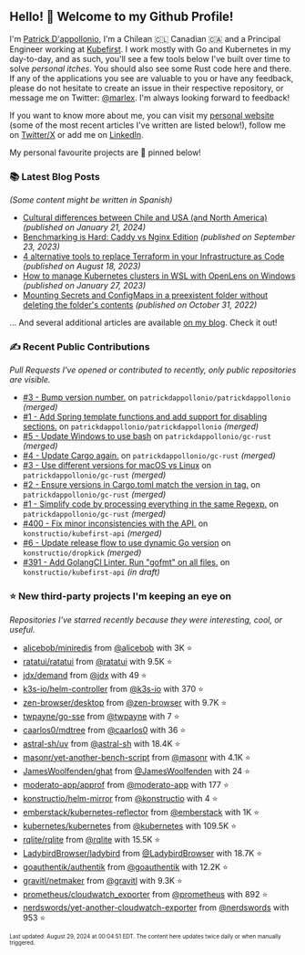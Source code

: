 <!-- DO NOT EDIT THIS FILE DIRECTLY! This file was automatically generated from the tool in this repo. -->

## Hello! 👋 Welcome to my Github Profile!

I'm [Patrick D'appollonio](https://www.patrickdap.com), I'm a Chilean 🇨🇱 Canadian 🇨🇦 and a Principal Engineer working at [Kubefirst](https://kubefirst.io). I work mostly with Go and Kubernetes in my day-to-day, and as such, you'll see a few tools below I've built over time to solve *personal itches*. You should also see some Rust code here and there. If any of the applications you see are valuable to you or have any feedback, please do not hesitate to create an issue in their respective repository, or message me on Twitter: [@marlex](https://twitter.com/marlex). I'm always looking forward to feedback!

If you want to know more about me, you can visit my [personal website](https://www.patrickdap.com) (some of the most recent articles I've written are listed below!), follow me on [Twitter/X](https://twitter.com/marlex) or add me on [LinkedIn](https://www.linkedin.com/in/patrickdappollonio/).

My personal favourite projects are 📌 pinned below!
### 📚 Latest Blog Posts

*(Some content might be written in Spanish)*


* [Cultural differences between Chile and USA (and North America)](https://www.patrickdap.com/post/cultural-differences-chile-usa/?ref=github-profile) *(published on January 21, 2024)*
* [Benchmarking is Hard: Caddy vs Nginx Edition](https://www.patrickdap.com/post/benchmarking-is-hard/?ref=github-profile) *(published on September 23, 2023)*
* [4 alternative tools to replace Terraform in your Infrastructure as Code](https://www.patrickdap.com/post/ideas-replace-terraform/?ref=github-profile) *(published on August 18, 2023)*
* [How to manage Kubernetes clusters in WSL with OpenLens on Windows](https://www.patrickdap.com/post/openlens-wsl/?ref=github-profile) *(published on January 27, 2023)*
* [Mounting Secrets and ConfigMaps in a preexistent folder without deleting the folder's contents](https://www.patrickdap.com/post/mounting-secrets-configmaps-without-deleting/?ref=github-profile) *(published on October 31, 2022)*

... And several additional articles are available [on my blog](https://www.patrickdap.com/). Check it out!
### ✍️ Recent Public Contributions

*Pull Requests I've opened or contributed to recently, only public repositories are visible.*


* [#3 - Bump version number.](https://github.com/patrickdappollonio/patrickdappollonio/pull/3) on `patrickdappollonio/patrickdappollonio` *(merged)*
* [#1 - Add Spring template functions and add support for disabling sections.](https://github.com/patrickdappollonio/patrickdappollonio/pull/1) on `patrickdappollonio/patrickdappollonio` *(merged)*
* [#5 - Update Windows to use bash](https://github.com/patrickdappollonio/gc-rust/pull/5) on `patrickdappollonio/gc-rust` *(merged)*
* [#4 - Update Cargo again.](https://github.com/patrickdappollonio/gc-rust/pull/4) on `patrickdappollonio/gc-rust` *(merged)*
* [#3 - Use different versions for macOS vs Linux](https://github.com/patrickdappollonio/gc-rust/pull/3) on `patrickdappollonio/gc-rust` *(merged)*
* [#2 - Ensure versions in Cargo.toml match the version in tag.](https://github.com/patrickdappollonio/gc-rust/pull/2) on `patrickdappollonio/gc-rust` *(merged)*
* [#1 - Simplify code by processing everything in the same Regexp.](https://github.com/patrickdappollonio/gc-rust/pull/1) on `patrickdappollonio/gc-rust` *(merged)*
* [#400 - Fix minor inconsistencies with the API.](https://github.com/konstructio/kubefirst-api/pull/400) on `konstructio/kubefirst-api` *(merged)*
* [#6 - Update release flow to use dynamic Go version](https://github.com/konstructio/dropkick/pull/6) on `konstructio/dropkick` *(merged)*
* [#391 - Add GolangCI Linter. Run "gofmt" on all files.](https://github.com/konstructio/kubefirst-api/pull/391) on `konstructio/kubefirst-api` *(in draft)*
### ⭐ New third-party projects I'm keeping an eye on

*Repositories I've starred recently because they were interesting, cool, or useful.*


* [alicebob/miniredis](https://github.com/alicebob/miniredis) from [@alicebob](https://github.com/alicebob) with 3K ⭐️
* [ratatui/ratatui](https://github.com/ratatui/ratatui) from [@ratatui](https://github.com/ratatui) with 9.5K ⭐️
* [jdx/demand](https://github.com/jdx/demand) from [@jdx](https://github.com/jdx) with 49 ⭐️
* [k3s-io/helm-controller](https://github.com/k3s-io/helm-controller) from [@k3s-io](https://github.com/k3s-io) with 370 ⭐️
* [zen-browser/desktop](https://github.com/zen-browser/desktop) from [@zen-browser](https://github.com/zen-browser) with 9.7K ⭐️
* [twpayne/go-sse](https://github.com/twpayne/go-sse) from [@twpayne](https://github.com/twpayne) with 7 ⭐️
* [caarlos0/mdtree](https://github.com/caarlos0/mdtree) from [@caarlos0](https://github.com/caarlos0) with 36 ⭐️
* [astral-sh/uv](https://github.com/astral-sh/uv) from [@astral-sh](https://github.com/astral-sh) with 18.4K ⭐️
* [masonr/yet-another-bench-script](https://github.com/masonr/yet-another-bench-script) from [@masonr](https://github.com/masonr) with 4.1K ⭐️
* [JamesWoolfenden/ghat](https://github.com/JamesWoolfenden/ghat) from [@JamesWoolfenden](https://github.com/JamesWoolfenden) with 24 ⭐️
* [moderato-app/approf](https://github.com/moderato-app/approf) from [@moderato-app](https://github.com/moderato-app) with 177 ⭐️
* [konstructio/helm-mirror](https://github.com/konstructio/helm-mirror) from [@konstructio](https://github.com/konstructio) with 4 ⭐️
* [emberstack/kubernetes-reflector](https://github.com/emberstack/kubernetes-reflector) from [@emberstack](https://github.com/emberstack) with 1K ⭐️
* [kubernetes/kubernetes](https://github.com/kubernetes/kubernetes) from [@kubernetes](https://github.com/kubernetes) with 109.5K ⭐️
* [rqlite/rqlite](https://github.com/rqlite/rqlite) from [@rqlite](https://github.com/rqlite) with 15.5K ⭐️
* [LadybirdBrowser/ladybird](https://github.com/LadybirdBrowser/ladybird) from [@LadybirdBrowser](https://github.com/LadybirdBrowser) with 18.7K ⭐️
* [goauthentik/authentik](https://github.com/goauthentik/authentik) from [@goauthentik](https://github.com/goauthentik) with 12.2K ⭐️
* [gravitl/netmaker](https://github.com/gravitl/netmaker) from [@gravitl](https://github.com/gravitl) with 9.3K ⭐️
* [prometheus/cloudwatch_exporter](https://github.com/prometheus/cloudwatch_exporter) from [@prometheus](https://github.com/prometheus) with 892 ⭐️
* [nerdswords/yet-another-cloudwatch-exporter](https://github.com/nerdswords/yet-another-cloudwatch-exporter) from [@nerdswords](https://github.com/nerdswords) with 953 ⭐️

<sup><sub>Last updated: August 29, 2024 at 00:04:51 EDT. The content here updates twice daily or when manually triggered.</sup></sub>

